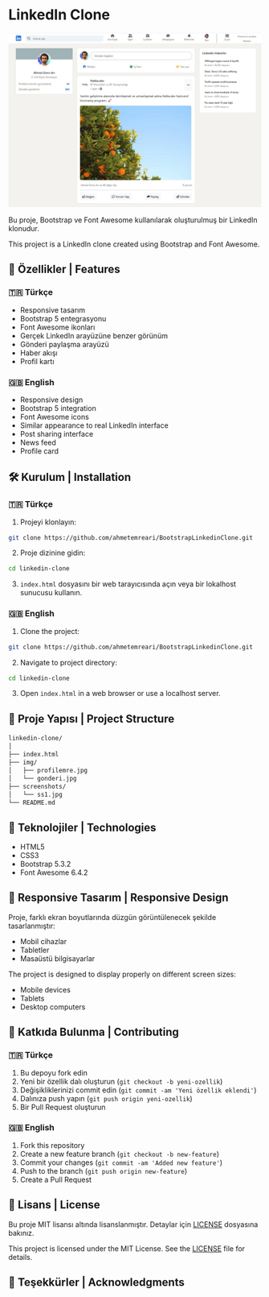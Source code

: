 # LinkedIn Clone

![LinkedIn Clone Screenshot](screenshots/ss1.jpg)

Bu proje, Bootstrap ve Font Awesome kullanılarak oluşturulmuş bir LinkedIn klonudur.

This project is a LinkedIn clone created using Bootstrap and Font Awesome.

## 🚀 Özellikler | Features

### 🇹🇷 Türkçe
- Responsive tasarım
- Bootstrap 5 entegrasyonu
- Font Awesome ikonları
- Gerçek LinkedIn arayüzüne benzer görünüm
- Gönderi paylaşma arayüzü
- Haber akışı
- Profil kartı

### 🇬🇧 English
- Responsive design
- Bootstrap 5 integration
- Font Awesome icons
- Similar appearance to real LinkedIn interface
- Post sharing interface
- News feed
- Profile card

## 🛠️ Kurulum | Installation

### 🇹🇷 Türkçe
1. Projeyi klonlayın:
```bash
git clone https://github.com/ahmetemreari/BootstrapLinkedinClone.git
```

2. Proje dizinine gidin:
```bash
cd linkedin-clone
```

3. `index.html` dosyasını bir web tarayıcısında açın veya bir lokalhost sunucusu kullanın.

### 🇬🇧 English
1. Clone the project:
```bash
git clone https://github.com/ahmetemreari/BootstrapLinkedinClone.git
```

2. Navigate to project directory:
```bash
cd linkedin-clone
```

3. Open `index.html` in a web browser or use a localhost server.

## 📁 Proje Yapısı | Project Structure

```
linkedin-clone/
│
├── index.html
├── img/
│   ├── profilemre.jpg
│   └── gonderi.jpg
├── screenshots/
│   └── ss1.jpg
└── README.md
```

## 🔧 Teknolojiler | Technologies

- HTML5
- CSS3
- Bootstrap 5.3.2
- Font Awesome 6.4.2

## 📱 Responsive Tasarım | Responsive Design

Proje, farklı ekran boyutlarında düzgün görüntülenecek şekilde tasarlanmıştır:
- Mobil cihazlar
- Tabletler
- Masaüstü bilgisayarlar

The project is designed to display properly on different screen sizes:
- Mobile devices
- Tablets
- Desktop computers

## 🤝 Katkıda Bulunma | Contributing

### 🇹🇷 Türkçe
1. Bu depoyu fork edin
2. Yeni bir özellik dalı oluşturun (`git checkout -b yeni-ozellik`)
3. Değişikliklerinizi commit edin (`git commit -am 'Yeni özellik eklendi'`)
4. Dalınıza push yapın (`git push origin yeni-ozellik`)
5. Bir Pull Request oluşturun

### 🇬🇧 English
1. Fork this repository
2. Create a new feature branch (`git checkout -b new-feature`)
3. Commit your changes (`git commit -am 'Added new feature'`)
4. Push to the branch (`git push origin new-feature`)
5. Create a Pull Request

## 📝 Lisans | License

Bu proje MIT lisansı altında lisanslanmıştır. Detaylar için [LICENSE](LICENSE) dosyasına bakınız.

This project is licensed under the MIT License. See the [LICENSE](LICENSE) file for details.

## 👏 Teşekkürler | Acknowledgments

